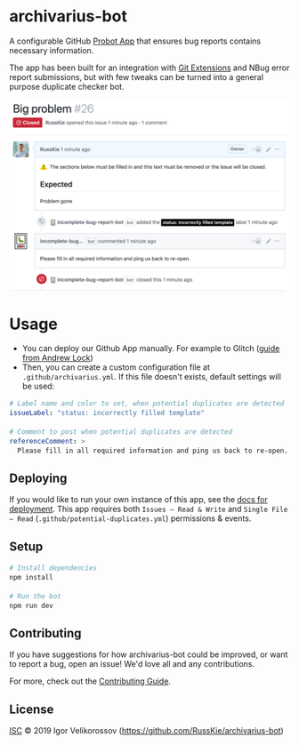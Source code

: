 # archivarius-bot

A configurable GitHub [Probot App](https://github.com/probot/probot) that ensures bug reports contains necessary information.

The app has been built for an integration with [Git Extensions](https://github.com/gitextensions/gitextensions/) and NBug error report submissions, but with few tweaks can be turned into a general purpose duplicate checker bot.

![Demo](./docs/screenshot.png)


# Usage

* You can deploy our Github App manually. For example to Glitch ([guide from Andrew Lock](https://andrewlock.net/creating-my-first-github-app-with-probot-part-3-deploying-to-glitch/))
* Then, you can create a custom configuration file at `.github/archivarius.yml`. If this file doesn't exists, default settings will be used:

```yml
# Label name and color to set, when potential duplicates are detected
issueLabel: "status: incorrectly filled template"

# Comment to post when potential duplicates are detected
referenceComment: >
  Please fill in all required information and ping us back to re-open.
```


## Deploying

If you would like to run your own instance of this app, see the [docs for deployment](https://probot.github.io/docs/deployment/). This app requires both `Issues – Read & Write` and `Single File – Read` (`.github/potential-duplicates.yml`) permissions & events.


## Setup

```sh
# Install dependencies
npm install

# Run the bot
npm run dev
```

## Contributing

If you have suggestions for how archivarius-bot could be improved, or want to report a bug, open an issue! We'd love all and any contributions.

For more, check out the [Contributing Guide](CONTRIBUTING.md).

## License

[ISC](LICENSE) © 2019 Igor Velikorossov (https://github.com/RussKie/archivarius-bot)
